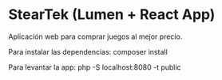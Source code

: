 # StearTek (Lumen + React App)

Aplicación web para comprar juegos al mejor precio.

Para instalar las dependencias: composer install

Para levantar la app: php -S localhost:8080 -t public

